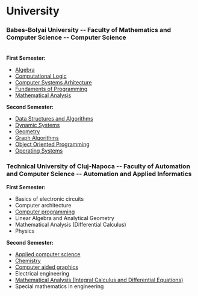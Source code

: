 # University

### Babes-Bolyai University -- Faculty of Mathematics and Computer Science -- Computer Science<br/><br/>
**First Semester:**<br/>
  - [Algebra](https://github.com/marianabucsa/University/tree/main/UBB/First%20Semester/Algebra)<br/>
  - [Computational Logic](https://github.com/marianabucsa/University/tree/main/UBB/First%20Semester/Computational%20Logic)<br/>
  - [Computer Systems Arhitecture](https://github.com/marianabucsa/University/tree/main/UBB/First%20Semester/Computer%20Systems%20Arhitecture)<br/>
  - [Fundaments of Programming](https://github.com/marianabucsa/University/tree/main/UBB/First%20Semester/Fundaments%20of%20Programming)<br/>
  - [Mathematical Analysis](https://github.com/marianabucsa/University/tree/main/UBB/First%20Semester/Mathematical%20Analysis)<br/>
  
**Second Semester:**<br/>
  - [Data Structures and Algorithms](https://github.com/marianabucsa/University/tree/main/UBB/Second%20Semester/Data%20Structures%20and%20Algorithms)<br/>
  - [Dynamic Systems](https://github.com/marianabucsa/University/tree/main/UBB/Second%20Semester/Dynamic%20Systems)<br/>
  - [Geometry](https://github.com/marianabucsa/University/tree/main/UBB/Second%20Semester/Geometry)<br/>
  - [Graph Algorithms](https://github.com/marianabucsa/University/tree/main/UBB/Second%20Semester/Graph%20Algoritmics)<br/>
  - [Object Oriented Programming](https://github.com/marianabucsa/University/tree/main/UBB/Second%20Semester/Object%20Oriented%20Programming)<br/>
  - [Operating Systems](https://github.com/marianabucsa/University/tree/main/UBB/Second%20Semester/Operating%20Systems)<br/>
         
### Technical University of Cluj-Napoca -- Faculty of Automation and Computer Science -- Automation and Applied Informatics<br/>
**First Semester:**<br/>
  - Basics of electronic circuits<br/>
  - Computer architecture<br/>
  - [Computer programming](https://github.com/marianabucsa/University/tree/main/UTCN/First%20Semester/Computer%20programming)<br/>
  - Linear Algebra and Analytical Geometry<br/>
  - Mathematical Analysis (Differential Calculus)<br/>
  - Physics<br/>
  
**Second Semester:**<br/>
  - [Applied computer science](https://github.com/marianabucsa/University/tree/main/UTCN/Second%20Semester/Applied%20computer%20science)<br/>
  - [Chemistry](https://github.com/marianabucsa/University/tree/main/UTCN/Second%20Semester/Chemistry)<br/>
  - [Computer aided graphics](https://github.com/marianabucsa/University/tree/main/UTCN/Second%20Semester/Computer%20aided%20graphics)<br/>
  - Electrical engineering<br/>
  - [Mathematical Analysis (Integral Calculus and Differential Equations)](https://github.com/marianabucsa/University/tree/main/UTCN/Second%20Semester/Mathematical%20Analysis%20(Integral%20Calculus%20and%20Differential%20Equations))<br/>
  - Special mathematics in engineering<br/>
